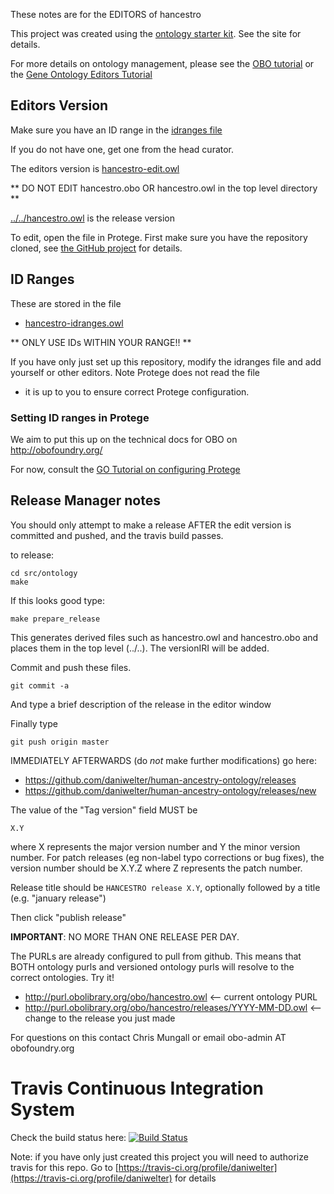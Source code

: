 These notes are for the EDITORS of hancestro

This project was created using the [ontology starter kit](https://github.com/cmungall/ontology-starter-kit). See the site for details.

For more details on ontology management, please see the [OBO tutorial](https://github.com/jamesaoverton/obo-tutorial) or the [Gene Ontology Editors Tutorial](go-protege-tutorial.readthedocs.io)

## Editors Version

Make sure you have an ID range in the [idranges file](hancestro-idranges.owl)

If you do not have one, get one from the head curator.

The editors version is [hancestro-edit.owl](hancestro-edit.owl)

** DO NOT EDIT hancestro.obo OR hancestro.owl in the top level directory **

[../../hancestro.owl](../../hancestro.owl) is the release version

To edit, open the file in Protege. First make sure you have the repository cloned, see [the GitHub project](https://github.com/daniwelter/human-ancestry-ontology) for details.

## ID Ranges

These are stored in the file

 * [hancestro-idranges.owl](hancestro-idranges.owl)

** ONLY USE IDs WITHIN YOUR RANGE!! **

If you have only just set up this repository, modify the idranges file
and add yourself or other editors. Note Protege does not read the file
- it is up to you to ensure correct Protege configuration.


### Setting ID ranges in Protege

We aim to put this up on the technical docs for OBO on http://obofoundry.org/

For now, consult the [GO Tutorial on configuring Protege](http://go-protege-tutorial.readthedocs.io/en/latest/Entities.html#new-entities)


## Release Manager notes

You should only attempt to make a release AFTER the edit version is
committed and pushed, and the travis build passes.

to release:

    cd src/ontology
    make

If this looks good type:

    make prepare_release

This generates derived files such as hancestro.owl and hancestro.obo and places
them in the top level (../..). The versionIRI will be added.

Commit and push these files.

    git commit -a

And type a brief description of the release in the editor window

Finally type

    git push origin master

IMMEDIATELY AFTERWARDS (do *not* make further modifications) go here:

 * https://github.com/daniwelter/human-ancestry-ontology/releases
 * https://github.com/daniwelter/human-ancestry-ontology/releases/new

The value of the "Tag version" field MUST be

    X.Y

where X represents the major version number and Y the minor version number. For patch releases (eg non-label typo corrections or bug fixes), the version number should be X.Y.Z where Z represents the patch number.

Release title should be `HANCESTRO release X.Y`, optionally followed by a title (e.g. "january release")

Then click "publish release"

__IMPORTANT__: NO MORE THAN ONE RELEASE PER DAY.

The PURLs are already configured to pull from github. This means that
BOTH ontology purls and versioned ontology purls will resolve to the
correct ontologies. Try it!

 * http://purl.obolibrary.org/obo/hancestro.owl <-- current ontology PURL
 * http://purl.obolibrary.org/obo/hancestro/releases/YYYY-MM-DD.owl <-- change to the release you just made

For questions on this contact Chris Mungall or email obo-admin AT obofoundry.org

# Travis Continuous Integration System

Check the build status here: [![Build Status](https://travis-ci.org/daniwelter/human-ancestry-ontology.svg?branch=master)](https://travis-ci.org/daniwelter/human-ancestry-ontology)

Note: if you have only just created this project you will need to authorize travis for this repo. Go to [https://travis-ci.org/profile/daniwelter](https://travis-ci.org/profile/daniwelter) for details

